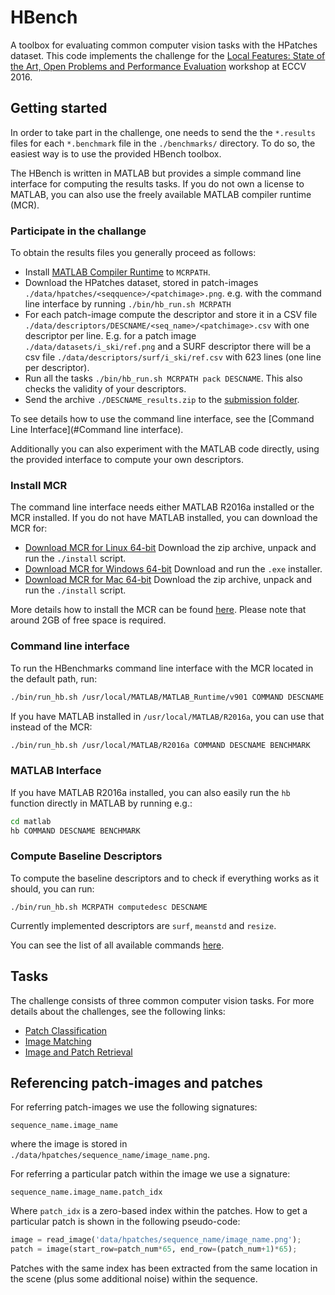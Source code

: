 # HBench
A toolbox for evaluating common computer vision tasks with the HPatches dataset.
This code implements the challenge for the
[Local Features: State of the Art, Open Problems and Performance Evaluation](http://www.iis.ee.ic.ac.uk/ComputerVision/DescrWorkshop/index.html)
workshop at ECCV 2016.

## Getting started
In order to take part in the challenge, one needs to send the the `*.results`
files for each `*.benchmark` file in the `./benchmarks/` directory. To do
so, the easiest way is to use the provided HBench toolbox.

The HBench is written in MATLAB but provides a simple command line interface
for computing the results tasks. If you do not own a license to MATLAB, you
can also use the freely available MATLAB compiler runtime (MCR).

### Participate in the challange
To obtain the results files you generally proceed as follows:
* Install [MATLAB Compiler Runtime](http://www.mathworks.com/products/compiler/mcr/) to `MCRPATH`.
* Download the HPatches dataset, stored in patch-images `./data/hpatches/<seqquence>/<patchimage>.png`.
e.g. with the command line interface by running `./bin/hb_run.sh MCRPATH`
* For each patch-image compute the descriptor and store it in a CSV file
`./data/descriptors/DESCNAME/<seq_name>/<patchimage>.csv` with one
descriptor per line. E.g. for a patch image  `./data/datasets/i_ski/ref.png` and a SURF descriptor there will be a csv file `./data/descriptors/surf/i_ski/ref.csv` with 623 lines (one line per descriptor).
* Run all the tasks `./bin/hb_run.sh MCRPATH pack DESCNAME`. This also checks the validity of your descriptors.
* Send the archive `./DESCNAME_results.zip` to the [submission folder](https://www.dropbox.com/request/2MJm7vV15XJnl1RzuCzl).

To see details how to use the command line interface, see the [Command Line Interface](#Command line interface).

Additionally you can also experiment with the MATLAB code directly, using the
provided interface to compute your own descriptors.

### Install MCR
The command line interface needs either MATLAB R2016a installed or the MCR installed.
If you do not have MATLAB installed, you can download the MCR for:
* [Download MCR for Linux 64-bit](http://www.mathworks.com/supportfiles/downloads/R2016a/deployment_files/R2016a/installers/glnxa64/MCR_R2016a_glnxa64_installer.zip)
Download the zip archive, unpack and run the `./install` script.
* [Download MCR for Windows 64-bit](http://www.mathworks.com/supportfiles/downloads/R2016a/deployment_files/R2016a/installers/win64/MCR_R2016a_win64_installer.exe)
Download and run the `.exe` installer.
* [Download MCR for Mac 64-bit](http://www.mathworks.com/supportfiles/downloads/R2016a/deployment_files/R2016a/installers/maci64/MCR_R2016a_maci64_installer.zip)
Download the zip archive, unpack and run the `./install` script.

More details how to install the MCR can be found [here](http://www.mathworks.com/products/compiler/mcr/).
Please note that around 2GB of free space is required.

### Command line interface
To run the HBenchmarks command line interface with the MCR located in the default path, run:
``` bash
./bin/run_hb.sh /usr/local/MATLAB/MATLAB_Runtime/v901 COMMAND DESCNAME BENCHMARK
```
If you have MATLAB installed in `/usr/local/MATLAB/R2016a`, you can use that
instead of the MCR:
``` bash
./bin/run_hb.sh /usr/local/MATLAB/R2016a COMMAND DESCNAME BENCHMARK
```

### MATLAB Interface
If you have MATLAB R2016a installed, you can also easily run the `hb` function directly in MATLAB by running e.g.:
``` bash
cd matlab
hb COMMAND DESCNAME BENCHMARK
```

### Compute Baseline Descriptors
To compute the baseline descriptors and to check if everything works as it should,
you can run:
```
./bin/run_hb.sh MCRPATH computedesc DESCNAME
```
Currently implemented descriptors are `surf`, `meanstd` and `resize`.

You can see the list of all available commands [here](./bin/README.md).

## Tasks
The challenge consists of three common computer vision tasks.
For more details about the challenges, see the following links:
* [Patch Classification](./benchmarks/classification/README.md)
* [Image Matching](./benchmarks/matching/README.md)
* [Image and Patch Retrieval](./benchmarks/retrieval/README.md)

## Referencing patch-images and patches
For referring patch-images we use the following signatures:
```
sequence_name.image_name
```
where the image is stored in `./data/hpatches/sequence_name/image_name.png`.

For referring a particular patch within the image we use a signature:
```
sequence_name.image_name.patch_idx
```
Where `patch_idx` is a zero-based index within the patches. How to get a particular patch is shown in the following pseudo-code:
``` python
image = read_image('data/hpatches/sequence_name/image_name.png');
patch = image(start_row=patch_num*65, end_row=(patch_num+1)*65);
```
Patches with the same index has been extracted from the same location in the scene (plus some additional noise) within the sequence.
